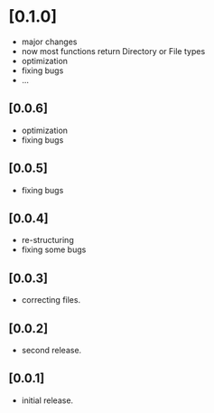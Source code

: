 # [0.1.0]

* major changes
* now most functions return Directory or File types
* optimization
* fixing bugs
* ...

## [0.0.6]

* optimization
* fixing bugs

## [0.0.5]

* fixing bugs

## [0.0.4]

* re-structuring
* fixing some bugs

## [0.0.3]

* correcting files.

## [0.0.2]

* second release.

## [0.0.1]

* initial release.